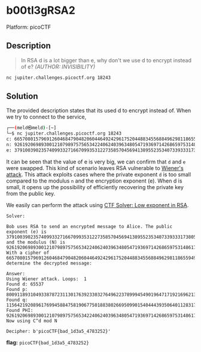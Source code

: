 # b00tl3gRSA2

Platform: picoCTF

## Description

> In RSA d is a lot bigger than e, why don't we use d to encrypt instead of e?
>*(AUTHOR: INVISIBILITY)*

```bash
nc jupiter.challenges.picoctf.org 18243
```

## Solution

The provided description states that its used d to encrypt instead of. When we try to connect to the service,

```bash
┌──(meld㉿meld)-[~]
└─$ nc jupiter.challenges.picoctf.org 18243
c: 66570801579691260468479048206044649242961752044883455688496298118655949743319917670464280380099960948715501619899476313013877854350284598537057756787921950401554629840724066243914240844981056853763509225470971998771122814607585150977908048446484350969746216183438774151134778430693873573339518272844043304796
n: 92619206989300121079897575653422406240396348054719369714268659753148617791035643364618674731132959869515940711125381782443850238891992862929552650663587721980423998441332790701810257778137219731399065634286247517376192644079209529336380194599860160429710319458879570788670647476954592623804178696958365867123
e: 37910039023574099332716670993531227358570456941389552353407339333173805213002290816727893398578538054835667021315262619803413074420216191587732881487567940507958529569415144799767379011097270962769885955575147223618238208343671375500781563246195304410579939900521584444904172634746643840768212464682725166273
```

It can be seen that the value of e is very big, we can confirm that `d` and `e` were swapped. This kind of scenario leaves RSA vulnerable to [Wiener's attack](https://en.wikipedia.org/wiki/Wiener%27s_attack). This attack  exploits cases where the private exponent `d` is too small compared to the modulus `n` and the encryption exponent (e). When d is small, it opens up the possibility of efficiently recovering the private key from the public key.

We easily can perform the attack using [CTF Solver: Low exponent in RSA](https://asecuritysite.com/rsa/rsa_ctf05).

`Solver:`

```console
Bob uses RSA to send an encrypted message to Alice. The public exponent (e) is 37910039023574099332716670993531227358570456941389552353407339333173805213002290816727893398578538054835667021315262619803413074420216191587732881487567940507958529569415144799767379011097270962769885955575147223618238208343671375500781563246195304410579939900521584444904172634746643840768212464682725166273 and the modulus (N) is 92619206989300121079897575653422406240396348054719369714268659753148617791035643364618674731132959869515940711125381782443850238891992862929552650663587721980423998441332790701810257778137219731399065634286247517376192644079209529336380194599860160429710319458879570788670647476954592623804178696958365867123. With a cipher of 66570801579691260468479048206044649242961752044883455688496298118655949743319917670464280380099960948715501619899476313013877854350284598537057756787921950401554629840724066243914240844981056853763509225470971998771122814607585150977908048446484350969746216183438774151134778430693873573339518272844043304796, determine the decrypted message:

Answer:
Using Wiener attack. Loops:  1
Found d: 65537
Found p: 8009118931049338787231130176392330327649622378999454901964717192169621323055365785366740121523668673616728611343593953676069558318767394101554553938637139
Found q: 11564219208961769945884758190677501883802669509901540444393506401128317376094242925813490087130138252824957277245656387623337931565659115525779947325301857
Found PHI: 92619206989300121079897575653422406240396348054719369714268659753148617791035643364618674731132959869515940711125381782443850238891992862929552650663587702407085858430224057585921890708305008279107176733290901159152599346140510379727669014369651506622783877772990981538329348069464708197294551362457101928128
Now using C^d mod N

Decipher: b'picoCTF{bad_1d3a5_4783252}'
```

**flag:** `picoCTF{bad_1d3a5_4783252}`
